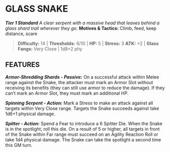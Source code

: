 ﻿---
tags:
  - Adversary
  - Creature
  - Statblock

name: 'GLASS SNAKE'
tier: 1
type: Standard
description: 'A clear serpent with a massive head that leaves behind a glass shard trail wherever they go.'
motives_and_tactics: 'Climb, feed, keep distance, scare'
difficulty: '14'
thresholds: '6/10'
hp: '5'
stress: '3'
atk: '+2'
attack: 'Glass Fangs'
range: 'Very Close'
damage: '1d8+2 phy'
experience:
feats:
- name: 'Armor-Shredding Shards'
  type: 'Passive'
  text: 'On a successful attack within Melee range against the Snake, the attacker must mark an Armor Slot without receiving its benefits (they can still use armor to reduce the damage). If they can’t mark an Armor Slot, they must mark an additional HP.'
- name: 'Spinning Serpent'
  type: 'Action'
  text: 'Mark a Stress to make an attack against all targets within Very Close range. Targets the Snake succeeds against take 1d6+1 physical damage.'
- name: 'Spitter'
  type: 'Action'
  text: 'Spend a Fear to introduce a 6 Spitter Die. When the Snake is in the spotlight, roll this die. On a result of 5 or higher, all targets in front of the Snake within Far range must succeed on an Agility Reaction Roll or take 1d4 physical damage. The Snake can take the spotlight a second time this GM turn.'
layout: Daggerheart Adversary
source: srd-adversary
statblock: true
---

# GLASS SNAKE

***Tier 1 Standard***
*A clear serpent with a massive head that leaves behind a glass shard trail wherever they go.*
**Motives & Tactics:** Climb, feed, keep distance, scare

> **Difficulty:** 14 | **Thresholds:** 6/10 | **HP:** 5 | **Stress:** 3
> **ATK:** +2 | **Glass Fangs:** Very Close | 1d8+2 phy  

## FEATURES

***Armor-Shredding Shards - Passive:*** On a successful attack within Melee range against the Snake, the attacker must mark an Armor Slot without receiving its benefits (they can still use armor to reduce the damage). If they can’t mark an Armor Slot, they must mark an additional HP.

***Spinning Serpent - Action:*** Mark a Stress to make an attack against all targets within Very Close range. Targets the Snake succeeds against take 1d6+1 physical damage.

***Spitter - Action:*** Spend a Fear to introduce a 6 Spitter Die. When the Snake is in the spotlight, roll this die. On a result of 5 or higher, all targets in front of the Snake within Far range must succeed on an Agility Reaction Roll or take 1d4 physical damage. The Snake can take the spotlight a second time this GM turn.
